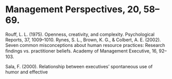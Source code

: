 # Management Perspectives, 20, 58–69.

Rouff, L. L. (1975). Openness, creativity, and complexity. Psychological Reports, 37, 1009–1010. Rynes, S. L., Brown, K. G., & Colbert, A. E. (2002). Seven common misconceptions about human resource practices: Research ﬁndings vs. practitioner beliefs. Academy of Management Executive, 16, 92–103.

Sala, F. (2000). Relationship between executives’ spontaneous use of humor and effective